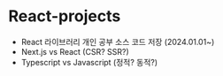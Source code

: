 # React-projects
- React 라이브러리 개인 공부 소스 코드 저장 (2024.01.01~)
- Next.js vs React (CSR? SSR?)
- Typescript vs Javascript (정적? 동적?)